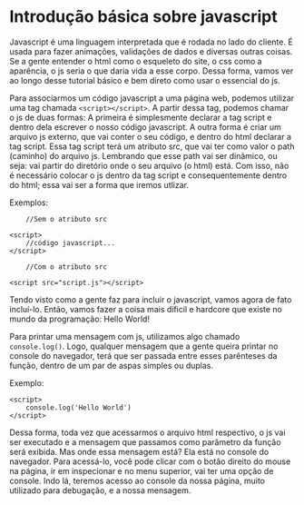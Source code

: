 # Introdução básica sobre javascript

Javascript é uma linguagem interpretada que é rodada no lado do cliente. É usada para fazer animações, validações de dados e diversas outras coisas. Se a gente entender o html como o esqueleto do site, o css como a aparência, o js seria o que daria vida a esse corpo. Dessa forma, vamos ver ao longo desse tutorial básico e bem direto como usar o essencial do js.
	
Para associarmos um código javascript a uma página web, podemos utilizar uma tag chamada `<script></script>`. A partir dessa tag, podemos chamar o js de duas formas: A primeira é simplesmente declarar a tag script e dentro dela escrever o nosso código javascript. A outra forma é criar um arquivo js externo, que vai conter o seu código, e dentro do html declarar a tag script. Essa tag script terá um atributo src, que vai ter como valor o path (caminho) do arquivo js. Lembrando que esse path vai ser dinâmico, ou seja: vai partir do diretório onde o seu arquivo (o html) está. Com isso, não é necessário colocar o js dentro da tag script e consequentemente dentro do html; essa vai ser a forma que iremos utlizar.
	
Exemplos:

```
    //Sem o atributo src

<script>
    //código javascript...
</script>

    //Com o atributo src

<script src="script.js"></script>
```

Tendo visto como a gente faz para incluir o javascript, vamos agora de fato incluí-lo. Então, vamos fazer a coisa mais díficil e hardcore que existe no mundo da programação: Hello World!

Para printar uma mensagem com js, utilizamos algo chamado `console.log()`. Logo, qualquer mensagem que a gente queira printar no console do navegador, terá que ser passada entre esses parênteses da função, dentro de um par de aspas simples ou duplas.

Exemplo:

```
<script>
    console.log('Hello World')
</script>
```

Dessa forma, toda vez que acessarmos o arquivo html respectivo, o js vai ser executado e a mensagem que passamos como parâmetro da função será exibida. Mas onde essa mensagem está? Ela está no console do navegador. Para acessá-lo, você pode clicar com o botão direito do mouse na página, ir em inspecionar e no menu superior, vai ter uma opção de console. Indo lá, teremos acesso ao console da nossa página, muito utilizado para debugação, e a nossa mensagem.